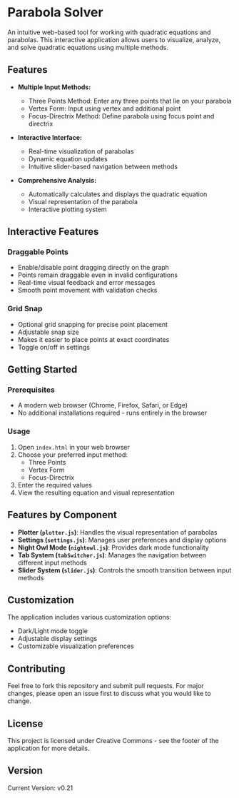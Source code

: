 # Parabola Solver

An intuitive web-based tool for working with quadratic equations and parabolas. This interactive application allows users to visualize, analyze, and solve quadratic equations using multiple methods.

## Features

- **Multiple Input Methods:**
  - Three Points Method: Enter any three points that lie on your parabola
  - Vertex Form: Input using vertex and additional point
  - Focus-Directrix Method: Define parabola using focus point and directrix

- **Interactive Interface:**
  - Real-time visualization of parabolas
  - Dynamic equation updates
  - Intuitive slider-based navigation between methods

- **Comprehensive Analysis:**
  - Automatically calculates and displays the quadratic equation
  - Visual representation of the parabola
  - Interactive plotting system

## Interactive Features

### Draggable Points
- Enable/disable point dragging directly on the graph
- Points remain draggable even in invalid configurations
- Real-time visual feedback and error messages
- Smooth point movement with validation checks

### Grid Snap
- Optional grid snapping for precise point placement
- Adjustable snap size
- Makes it easier to place points at exact coordinates
- Toggle on/off in settings

## Getting Started

### Prerequisites
- A modern web browser (Chrome, Firefox, Safari, or Edge)
- No additional installations required - runs entirely in the browser

### Usage
1. Open `index.html` in your web browser
2. Choose your preferred input method:
   - Three Points
   - Vertex Form
   - Focus-Directrix
3. Enter the required values
4. View the resulting equation and visual representation

## Features by Component

- **Plotter (`plotter.js`)**: Handles the visual representation of parabolas
- **Settings (`settings.js`)**: Manages user preferences and display options
- **Night Owl Mode (`nightowl.js`)**: Provides dark mode functionality
- **Tab System (`tabSwitcher.js`)**: Manages the navigation between different input methods
- **Slider System (`slider.js`)**: Controls the smooth transition between input methods

## Customization

The application includes various customization options:
- Dark/Light mode toggle
- Adjustable display settings
- Customizable visualization preferences

## Contributing

Feel free to fork this repository and submit pull requests. For major changes, please open an issue first to discuss what you would like to change.

## License

This project is licensed under Creative Commons - see the footer of the application for more details.

## Version

Current Version: v0.21
